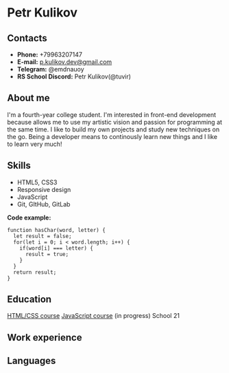 <!-- Имя и фамилия
Контакты для связи
Краткая информация о себе (ваша цель и приоритеты, подчеркните свои сильные стороны, расскажите о своём опыте работы, если опыта работы нет, расскажите о своём стремлении учиться и узнавать новое)
Навыки (языки программирования, фреймворки, методологии, системы контроля версий и инструменты разработки, которыми вы владеете)
Примеры кода
Опыт работы. Junior Dev может перечислить учебные проекты с указанием использованных навыков и ссылками на исходный код.
Образование (включая пройденные курсы и тренинги)
Английский язык (уровень английского языка, если была языковая практика, расскажите о ней) -->

# Petr Kulikov

## Contacts

- **Phone:** +79963207147
- **E-mail:** p.kulikov.dev@gmail.com
- **Telegram:** @emdnauoy
- **RS School Discord:** Petr Kulikov(@tuvir)

## About me

I'm a fourth-year college student. I'm interested in front-end development because allows me to use my artistic vision and passion for programming at the same time. I like to build my own projects and study new techniques on the go. Being a developer means to continously learn new things and I like to learn very much!

## Skills

- HTML5, CSS3
- Responsive design
- JavaScript
- Git, GItHub, GitLab

**Code example:**

```
function hasChar(word, letter) {
  let result = false;
  for(let i = 0; i < word.length; i++) {
    if(word[i] === letter) {
      result = true;
    }
  }
  return result;
}
```

## Education

[HTML/CSS course](https://www.udemy.com/course/design-and-develop-a-killer-website-with-html5-and-css3/)
[JavaScript course](https://www.udemy.com/course/the-complete-javascript-course/) (in progress)
School 21

## Work experience

## Languages
